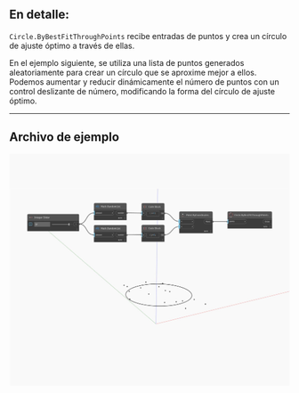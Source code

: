 ## En detalle:
`Circle.ByBestFitThroughPoints` recibe entradas de puntos y crea un círculo de ajuste óptimo a través de ellas.

En el ejemplo siguiente, se utiliza una lista de puntos generados aleatoriamente para crear un círculo que se aproxime mejor a ellos. Podemos aumentar y reducir dinámicamente el número de puntos con un control deslizante de número, modificando la forma del círculo de ajuste óptimo.

___
## Archivo de ejemplo

![ByBestFitThroughPoints](./Autodesk.DesignScript.Geometry.Circle.ByBestFitThroughPoints_img.jpg)

